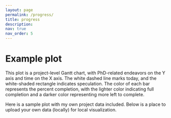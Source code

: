 ```yaml
---
layout: page
permalink: /progress/
title: progress
description:
nav: true
nav_order: 5
---
```


# Example plot 

This plot is a project-level Gantt chart, with PhD-related endeavors on the Y axis and time on the X axis. The white dashed line marks today, and the white-shaded rectangle indicates speculation. The color of each bar represents the percent completion, with the lighter color indicating full completion and a darker color representing more left to complete. 

Here is a sample plot with my own project data included. Below is a place to upload your own data (locally) for local visualization.


<div><script type="text/javascript">window.PlotlyConfig = {MathJaxConfig: 'local'};</script>
<script src="https://cdn.plot.ly/plotly-2.16.1.min.js"></script><div id="44acd512-1f94-4a90-a830-c80e02e6f119" class="plotly-graph-div" style="height:100%; width:100%;"></div>            <script type="text/javascript">                                    window.PLOTLYENV=window.PLOTLYENV || {};                                    if (document.getElementById("44acd512-1f94-4a90-a830-c80e02e6f119")) {                    Plotly.newPlot(                        "44acd512-1f94-4a90-a830-c80e02e6f119",                        [{"alignmentgroup":"True","base":["2019-09-25","2021-03-05","2023-01-05","2022-11-15","2019-09-21","2021-01-03","2022-07-11"],"hovertemplate":"Start=%{base}<br>Finish=%{x}<br>Task=%{y}<br>Completion_pct=%{marker.color}<extra></extra>","legendgroup":"","marker":{"color":[100,50,0,0,100,100,100],"coloraxis":"coloraxis","pattern":{"shape":""}},"name":"","offsetgroup":"","orientation":"h","showlegend":false,"textposition":"auto","x":[76636800000.0,63936000000.0,50889600000.0,13046400000.0,54259200000.0,45187200000.0,7603200000.0],"xaxis":"x","y":["Aim 1","Aim 2","Aim 3","Internship","Classwork (Plant)","Classwork (CS/Stats)","Practicum"],"yaxis":"y","type":"bar"}],                        {"template":{"data":{"histogram2dcontour":[{"type":"histogram2dcontour","colorbar":{"outlinewidth":0,"ticks":""},"colorscale":[[0.0,"#0d0887"],[0.1111111111111111,"#46039f"],[0.2222222222222222,"#7201a8"],[0.3333333333333333,"#9c179e"],[0.4444444444444444,"#bd3786"],[0.5555555555555556,"#d8576b"],[0.6666666666666666,"#ed7953"],[0.7777777777777778,"#fb9f3a"],[0.8888888888888888,"#fdca26"],[1.0,"#f0f921"]]}],"choropleth":[{"type":"choropleth","colorbar":{"outlinewidth":0,"ticks":""}}],"histogram2d":[{"type":"histogram2d","colorbar":{"outlinewidth":0,"ticks":""},"colorscale":[[0.0,"#0d0887"],[0.1111111111111111,"#46039f"],[0.2222222222222222,"#7201a8"],[0.3333333333333333,"#9c179e"],[0.4444444444444444,"#bd3786"],[0.5555555555555556,"#d8576b"],[0.6666666666666666,"#ed7953"],[0.7777777777777778,"#fb9f3a"],[0.8888888888888888,"#fdca26"],[1.0,"#f0f921"]]}],"heatmap":[{"type":"heatmap","colorbar":{"outlinewidth":0,"ticks":""},"colorscale":[[0.0,"#0d0887"],[0.1111111111111111,"#46039f"],[0.2222222222222222,"#7201a8"],[0.3333333333333333,"#9c179e"],[0.4444444444444444,"#bd3786"],[0.5555555555555556,"#d8576b"],[0.6666666666666666,"#ed7953"],[0.7777777777777778,"#fb9f3a"],[0.8888888888888888,"#fdca26"],[1.0,"#f0f921"]]}],"heatmapgl":[{"type":"heatmapgl","colorbar":{"outlinewidth":0,"ticks":""},"colorscale":[[0.0,"#0d0887"],[0.1111111111111111,"#46039f"],[0.2222222222222222,"#7201a8"],[0.3333333333333333,"#9c179e"],[0.4444444444444444,"#bd3786"],[0.5555555555555556,"#d8576b"],[0.6666666666666666,"#ed7953"],[0.7777777777777778,"#fb9f3a"],[0.8888888888888888,"#fdca26"],[1.0,"#f0f921"]]}],"contourcarpet":[{"type":"contourcarpet","colorbar":{"outlinewidth":0,"ticks":""}}],"contour":[{"type":"contour","colorbar":{"outlinewidth":0,"ticks":""},"colorscale":[[0.0,"#0d0887"],[0.1111111111111111,"#46039f"],[0.2222222222222222,"#7201a8"],[0.3333333333333333,"#9c179e"],[0.4444444444444444,"#bd3786"],[0.5555555555555556,"#d8576b"],[0.6666666666666666,"#ed7953"],[0.7777777777777778,"#fb9f3a"],[0.8888888888888888,"#fdca26"],[1.0,"#f0f921"]]}],"surface":[{"type":"surface","colorbar":{"outlinewidth":0,"ticks":""},"colorscale":[[0.0,"#0d0887"],[0.1111111111111111,"#46039f"],[0.2222222222222222,"#7201a8"],[0.3333333333333333,"#9c179e"],[0.4444444444444444,"#bd3786"],[0.5555555555555556,"#d8576b"],[0.6666666666666666,"#ed7953"],[0.7777777777777778,"#fb9f3a"],[0.8888888888888888,"#fdca26"],[1.0,"#f0f921"]]}],"mesh3d":[{"type":"mesh3d","colorbar":{"outlinewidth":0,"ticks":""}}],"scatter":[{"fillpattern":{"fillmode":"overlay","size":10,"solidity":0.2},"type":"scatter"}],"parcoords":[{"type":"parcoords","line":{"colorbar":{"outlinewidth":0,"ticks":""}}}],"scatterpolargl":[{"type":"scatterpolargl","marker":{"colorbar":{"outlinewidth":0,"ticks":""}}}],"bar":[{"error_x":{"color":"#2a3f5f"},"error_y":{"color":"#2a3f5f"},"marker":{"line":{"color":"#E5ECF6","width":0.5},"pattern":{"fillmode":"overlay","size":10,"solidity":0.2}},"type":"bar"}],"scattergeo":[{"type":"scattergeo","marker":{"colorbar":{"outlinewidth":0,"ticks":""}}}],"scatterpolar":[{"type":"scatterpolar","marker":{"colorbar":{"outlinewidth":0,"ticks":""}}}],"histogram":[{"marker":{"pattern":{"fillmode":"overlay","size":10,"solidity":0.2}},"type":"histogram"}],"scattergl":[{"type":"scattergl","marker":{"colorbar":{"outlinewidth":0,"ticks":""}}}],"scatter3d":[{"type":"scatter3d","line":{"colorbar":{"outlinewidth":0,"ticks":""}},"marker":{"colorbar":{"outlinewidth":0,"ticks":""}}}],"scattermapbox":[{"type":"scattermapbox","marker":{"colorbar":{"outlinewidth":0,"ticks":""}}}],"scatterternary":[{"type":"scatterternary","marker":{"colorbar":{"outlinewidth":0,"ticks":""}}}],"scattercarpet":[{"type":"scattercarpet","marker":{"colorbar":{"outlinewidth":0,"ticks":""}}}],"carpet":[{"aaxis":{"endlinecolor":"#2a3f5f","gridcolor":"white","linecolor":"white","minorgridcolor":"white","startlinecolor":"#2a3f5f"},"baxis":{"endlinecolor":"#2a3f5f","gridcolor":"white","linecolor":"white","minorgridcolor":"white","startlinecolor":"#2a3f5f"},"type":"carpet"}],"table":[{"cells":{"fill":{"color":"#EBF0F8"},"line":{"color":"white"}},"header":{"fill":{"color":"#C8D4E3"},"line":{"color":"white"}},"type":"table"}],"barpolar":[{"marker":{"line":{"color":"#E5ECF6","width":0.5},"pattern":{"fillmode":"overlay","size":10,"solidity":0.2}},"type":"barpolar"}],"pie":[{"automargin":true,"type":"pie"}]},"layout":{"autotypenumbers":"strict","colorway":["#636efa","#EF553B","#00cc96","#ab63fa","#FFA15A","#19d3f3","#FF6692","#B6E880","#FF97FF","#FECB52"],"font":{"color":"#2a3f5f"},"hovermode":"closest","hoverlabel":{"align":"left"},"paper_bgcolor":"white","plot_bgcolor":"#E5ECF6","polar":{"bgcolor":"#E5ECF6","angularaxis":{"gridcolor":"white","linecolor":"white","ticks":""},"radialaxis":{"gridcolor":"white","linecolor":"white","ticks":""}},"ternary":{"bgcolor":"#E5ECF6","aaxis":{"gridcolor":"white","linecolor":"white","ticks":""},"baxis":{"gridcolor":"white","linecolor":"white","ticks":""},"caxis":{"gridcolor":"white","linecolor":"white","ticks":""}},"coloraxis":{"colorbar":{"outlinewidth":0,"ticks":""}},"colorscale":{"sequential":[[0.0,"#0d0887"],[0.1111111111111111,"#46039f"],[0.2222222222222222,"#7201a8"],[0.3333333333333333,"#9c179e"],[0.4444444444444444,"#bd3786"],[0.5555555555555556,"#d8576b"],[0.6666666666666666,"#ed7953"],[0.7777777777777778,"#fb9f3a"],[0.8888888888888888,"#fdca26"],[1.0,"#f0f921"]],"sequentialminus":[[0.0,"#0d0887"],[0.1111111111111111,"#46039f"],[0.2222222222222222,"#7201a8"],[0.3333333333333333,"#9c179e"],[0.4444444444444444,"#bd3786"],[0.5555555555555556,"#d8576b"],[0.6666666666666666,"#ed7953"],[0.7777777777777778,"#fb9f3a"],[0.8888888888888888,"#fdca26"],[1.0,"#f0f921"]],"diverging":[[0,"#8e0152"],[0.1,"#c51b7d"],[0.2,"#de77ae"],[0.3,"#f1b6da"],[0.4,"#fde0ef"],[0.5,"#f7f7f7"],[0.6,"#e6f5d0"],[0.7,"#b8e186"],[0.8,"#7fbc41"],[0.9,"#4d9221"],[1,"#276419"]]},"xaxis":{"gridcolor":"white","linecolor":"white","ticks":"","title":{"standoff":15},"zerolinecolor":"white","automargin":true,"zerolinewidth":2},"yaxis":{"gridcolor":"white","linecolor":"white","ticks":"","title":{"standoff":15},"zerolinecolor":"white","automargin":true,"zerolinewidth":2},"scene":{"xaxis":{"backgroundcolor":"#E5ECF6","gridcolor":"white","linecolor":"white","showbackground":true,"ticks":"","zerolinecolor":"white","gridwidth":2},"yaxis":{"backgroundcolor":"#E5ECF6","gridcolor":"white","linecolor":"white","showbackground":true,"ticks":"","zerolinecolor":"white","gridwidth":2},"zaxis":{"backgroundcolor":"#E5ECF6","gridcolor":"white","linecolor":"white","showbackground":true,"ticks":"","zerolinecolor":"white","gridwidth":2}},"shapedefaults":{"line":{"color":"#2a3f5f"}},"annotationdefaults":{"arrowcolor":"#2a3f5f","arrowhead":0,"arrowwidth":1},"geo":{"bgcolor":"white","landcolor":"#E5ECF6","subunitcolor":"white","showland":true,"showlakes":true,"lakecolor":"white"},"title":{"x":0.05},"mapbox":{"style":"light"}}},"xaxis":{"anchor":"y","domain":[0.0,1.0],"type":"date"},"yaxis":{"anchor":"x","domain":[0.0,1.0],"title":{"text":"Task"},"autorange":"reversed"},"coloraxis":{"colorbar":{"title":{"text":"Completion_pct"}},"colorscale":[[0.0,"rgb(235, 74, 64)"],[0.16666666666666666,"rgb(239, 106, 76)"],[0.3333333333333333,"rgb(242, 133, 93)"],[0.5,"rgb(245, 158, 114)"],[0.6666666666666666,"rgb(248, 181, 139)"],[0.8333333333333334,"rgb(250, 203, 166)"],[1.0,"rgb(253, 224, 197)"]]},"legend":{"tracegroupgap":0},"title":{"text":"So... how long until you graduate?"},"barmode":"overlay","shapes":[{"line":{"color":"white","dash":"dash","width":3},"type":"line","x0":"2022-10-27","x1":"2022-10-27","xref":"x","y0":0,"y1":1,"yref":"y domain"},{"fillcolor":"white","line":{"width":0},"opacity":0.3,"type":"rect","x0":"2022-10-27","x1":"2024-08-16","xref":"x","y0":0,"y1":1,"yref":"y domain"}]},                        {"responsive": true}                    )                };                            </script>      </div>









# Sample Dataset:



<table border="1" class="dataframe">  <thead>    <tr style="text-align: right;">      <th></th>      <th>Task</th>      <th>Start</th>      <th>Finish</th>      <th>Completion_pct</th>    </tr>  </thead>  <tbody>    <tr>      <th>0</th>      <td>Aim 1</td>      <td>2019-09-25</td>      <td>2022-02-28</td>      <td>100</td>    </tr>    <tr>      <th>1</th>      <td>Aim 2</td>      <td>2021-03-05</td>      <td>2023-03-15</td>      <td>50</td>    </tr>    <tr>      <th>2</th>      <td>Aim 3</td>      <td>2023-01-05</td>      <td>2024-08-16</td>      <td>0</td>    </tr>    <tr>      <th>3</th>      <td>Internship</td>      <td>2022-11-15</td>      <td>2023-4-15</td>      <td>0</td>    </tr>    <tr>      <th>4</th>      <td>Classwork (Plant)</td>      <td>2019-09-21</td>      <td>2021-06-10</td>      <td>100</td>    </tr>    <tr>      <th>5</th>      <td>Classwork (CS/Stats)</td>      <td>2021-01-03</td>      <td>2022-06-10</td>      <td>100</td>    </tr>    <tr>      <th>6</th>      <td>Practicum</td>      <td>2022-07-11</td>      <td>2022-10-07</td>      <td>100</td>    </tr>  </tbody></table>

# Visualize your own dataset:

Be sure to format your file as a csv with the same column/data formats

